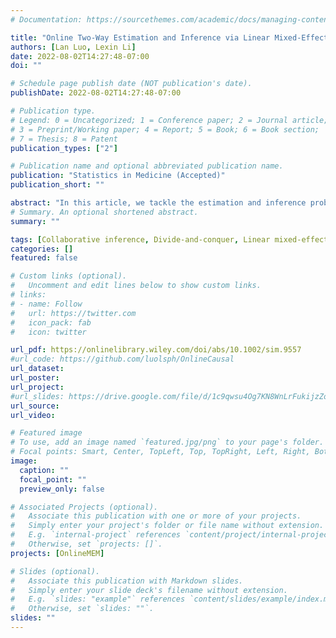 ```yaml
---
# Documentation: https://sourcethemes.com/academic/docs/managing-content/

title: "Online Two-Way Estimation and Inference via Linear Mixed-Effects Models"
authors: [Lan Luo, Lexin Li]
date: 2022-08-02T14:27:48-07:00
doi: ""

# Schedule page publish date (NOT publication's date).
publishDate: 2022-08-02T14:27:48-07:00

# Publication type.
# Legend: 0 = Uncategorized; 1 = Conference paper; 2 = Journal article;
# 3 = Preprint/Working paper; 4 = Report; 5 = Book; 6 = Book section;
# 7 = Thesis; 8 = Patent
publication_types: ["2"]

# Publication name and optional abbreviated publication name.
publication: "Statistics in Medicine (Accepted)"
publication_short: ""

abstract: "In this article, we tackle the estimation and inference problem of analyzing distributed streaming data that is collected continuously over multiple data sites. We propose an online two-way approach via linear mixed-effects models. We explicitly model the site-specific effects as random-effect terms, and tackle both between-site heterogeneity and within-site correlation. We develop an online updating procedure that does not need to re-access the previous data and can efficiently update the parameter estimate, when either new data sites, or new streams of sample observations of the existing data sites, become available. We derive the non-asymptotic error bound for our proposed online estimator, and show that it is asymptotically equivalent to the offline counterpart based on all the raw data. We compare with some key alternative solutions both analytically and numerically, and demonstrate the advantages of our proposal. We further illustrate our method with two data applications."
# Summary. An optional shortened abstract.
summary: ""

tags: [Collaborative inference, Divide-and-conquer, Linear mixed-effects models, Meta-analysis, Online learning.]
categories: []
featured: false

# Custom links (optional).
#   Uncomment and edit lines below to show custom links.
# links:
# - name: Follow
#   url: https://twitter.com
#   icon_pack: fab
#   icon: twitter

url_pdf: https://onlinelibrary.wiley.com/doi/abs/10.1002/sim.9557
#url_code: https://github.com/luolsph/OnlineCausal
url_dataset:
url_poster: 
url_project:
#url_slides: https://drive.google.com/file/d/1c9qwsu4Og7KN8WnLrFukijzZoh9Mbd6D/view?usp=sharing
url_source:
url_video:

# Featured image
# To use, add an image named `featured.jpg/png` to your page's folder. 
# Focal points: Smart, Center, TopLeft, Top, TopRight, Left, Right, BottomLeft, Bottom, BottomRight.
image:
  caption: ""
  focal_point: ""
  preview_only: false

# Associated Projects (optional).
#   Associate this publication with one or more of your projects.
#   Simply enter your project's folder or file name without extension.
#   E.g. `internal-project` references `content/project/internal-project/index.md`.
#   Otherwise, set `projects: []`.
projects: [OnlineMEM]

# Slides (optional).
#   Associate this publication with Markdown slides.
#   Simply enter your slide deck's filename without extension.
#   E.g. `slides: "example"` references `content/slides/example/index.md`.
#   Otherwise, set `slides: ""`.
slides: ""
---
```

